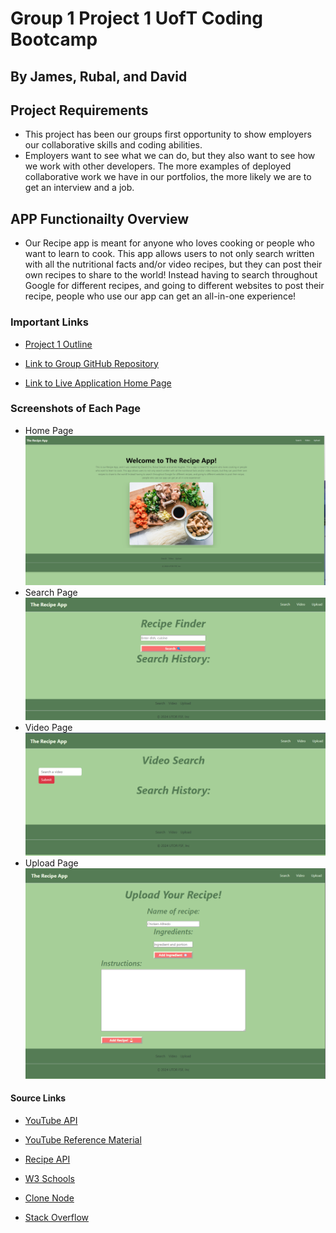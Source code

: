 # Group 1 Project 1 UofT Coding Bootcamp
## By James, Rubal, and David
## Project Requirements 
* This project has been our groups first opportunity to show employers our collaborative skills and coding abilities. 
* Employers want to see what we can do, but they also want to see how we work with other developers. The more examples of deployed collaborative work we have in our portfolios, the more likely we are to get an interview and a job.
## APP Functionailty Overview 
* Our Recipe app is meant for anyone who loves cooking or people who want to learn to cook. This app allows users to not only search written with all the nutritional facts and/or video recipes, but they can post their own recipes to share to the world! Instead having to search throughout Google for different recipes, and going to different websites to post their recipe, people who use our app can get an all-in-one experience!

### Important Links
* [Project 1 Outline](https://bootcampspot.instructure.com/courses/4895/assignments/69061?module_item_id=1168830)

* [Link to Group GitHub Repository](https://github.com/dcho10/group-one-recipe-app)

* [Link to Live Application Home Page]()

### Screenshots of Each Page
* Home Page
![Screenshot for Home Page](https://github.com/dcho10/group-one-recipe-app/blob/main/Images/Screenshot%202024-02-20%20095929.png?raw=true)
* Search Page
![Screenshot for Search Page](https://github.com/dcho10/group-one-recipe-app/blob/main/Images/Screenshot%202024-02-20%20100411.png?raw=true)
* Video Page 
![Screenshot for Video Page](https://github.com/dcho10/group-one-recipe-app/blob/main/Images/Screenshot%202024-02-20%20100448.png?raw=true)
* Upload Page 
![Screenshot for Upload Page](https://github.com/dcho10/group-one-recipe-app/blob/main/Images/Screenshot%202024-02-20%20100524.png?raw=true)


#### Source Links
* [YouTube API](https://console.cloud.google.com/apis/credentials?project=youtube-api-video-link)

* [YouTube Reference Material](https://www.youtube.com/watch?v=fOKgHld96mU&list=LL&index=2&t=1414s)

* [Recipe API](https://www.edamam.com/)

* [W3 Schools](https://www.w3schools.com/)

* [Clone Node](https://www.w3schools.com/jsref/met_node_clonenode.asp)

* [Stack Overflow](https://stackoverflow.com/)
